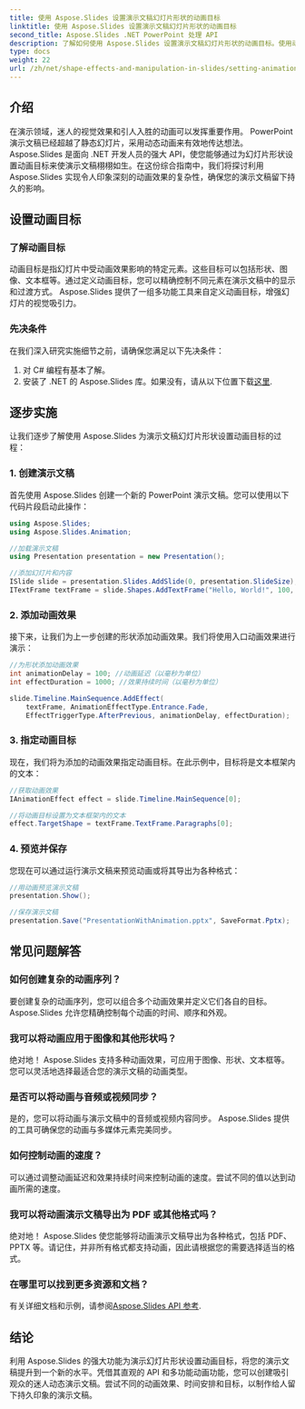 ```yaml
---
title: 使用 Aspose.Slides 设置演示文稿幻灯片形状的动画目标
linktitle: 使用 Aspose.Slides 设置演示文稿幻灯片形状的动画目标
second_title: Aspose.Slides .NET PowerPoint 处理 API
description: 了解如何使用 Aspose.Slides 设置演示文稿幻灯片形状的动画目标。使用动态动画创建引人入胜的演示文稿。
type: docs
weight: 22
url: /zh/net/shape-effects-and-manipulation-in-slides/setting-animation-targets-shapes/
---
```


## 介绍

在演示领域，迷人的视觉效果和引人入胜的动画可以发挥重要作用。 PowerPoint 演示文稿已经超越了静态幻灯片，采用动态动画来有效地传达想法。 Aspose.Slides 是面向 .NET 开发人员的强大 API，使您能够通过为幻灯片形状设置动画目标来使演示文稿栩栩如生。在这份综合指南中，我们将探讨利用 Aspose.Slides 实现令人印象深刻的动画效果的复杂性，确保您的演示文稿留下持久的影响。

## 设置动画目标

### 了解动画目标

动画目标是指幻灯片中受动画效果影响的特定元素。这些目标可以包括形状、图像、文本框等。通过定义动画目标，您可以精确控制不同元素在演示文稿中的显示和过渡方式。 Aspose.Slides 提供了一组多功能工具来自定义动画目标，增强幻灯片的视觉吸引力。

### 先决条件

在我们深入研究实施细节之前，请确保您满足以下先决条件：

1. 对 C# 编程有基本了解。
2. 安装了 .NET 的 Aspose.Slides 库。如果没有，请从以下位置下载[这里](https://releases.aspose.com/slides/net/).

## 逐步实施

让我们逐步了解使用 Aspose.Slides 为演示文稿幻灯片形状设置动画目标的过程：

### 1. 创建演示文稿

首先使用 Aspose.Slides 创建一个新的 PowerPoint 演示文稿。您可以使用以下代码片段启动此操作：

```csharp
using Aspose.Slides;
using Aspose.Slides.Animation;

//加载演示文稿
using Presentation presentation = new Presentation();

//添加幻灯片和内容
ISlide slide = presentation.Slides.AddSlide(0, presentation.SlideSize);
ITextFrame textFrame = slide.Shapes.AddTextFrame("Hello, World!", 100, 100, 500, 300);
```

### 2. 添加动画效果

接下来，让我们为上一步创建的形状添加动画效果。我们将使用入口动画效果进行演示：

```csharp
//为形状添加动画效果
int animationDelay = 100; //动画延迟（以毫秒为单位）
int effectDuration = 1000; //效果持续时间（以毫秒为单位）

slide.Timeline.MainSequence.AddEffect(
    textFrame, AnimationEffectType.Entrance.Fade,
    EffectTriggerType.AfterPrevious, animationDelay, effectDuration);
```

### 3. 指定动画目标

现在，我们将为添加的动画效果指定动画目标。在此示例中，目标将是文本框架内的文本：

```csharp
//获取动画效果
IAnimationEffect effect = slide.Timeline.MainSequence[0];

//将动画目标设置为文本框架内的文本
effect.TargetShape = textFrame.TextFrame.Paragraphs[0];
```

### 4. 预览并保存

您现在可以通过运行演示文稿来预览动画或将其导出为各种格式：

```csharp
//用动画预览演示文稿
presentation.Show();

//保存演示文稿
presentation.Save("PresentationWithAnimation.pptx", SaveFormat.Pptx);
```

## 常见问题解答

### 如何创建复杂的动画序列？

要创建复杂的动画序列，您可以组合多个动画效果并定义它们各自的目标。 Aspose.Slides 允许您精确控制每个动画的时间、顺序和外观。

### 我可以将动画应用于图像和其他形状吗？

绝对地！ Aspose.Slides 支持多种动画效果，可应用于图像、形状、文本框等。您可以灵活地选择最适合您的演示文稿的动画类型。

### 是否可以将动画与音频或视频同步？

是的，您可以将动画与演示文稿中的音频或视频内容同步。 Aspose.Slides 提供的工具可确保您的动画与多媒体元素完美同步。

### 如何控制动画的速度？

可以通过调整动画延迟和效果持续时间来控制动画的速度。尝试不同的值以达到动画所需的速度。

### 我可以将动画演示文稿导出为 PDF 或其他格式吗？

绝对地！ Aspose.Slides 使您能够将动画演示文稿导出为各种格式，包括 PDF、PPTX 等。请记住，并非所有格式都支持动画，因此请根据您的需要选择适当的格式。

### 在哪里可以找到更多资源和文档？

有关详细文档和示例，请参阅[Aspose.Slides API 参考](https://reference.aspose.com/slides/net/).

## 结论

利用 Aspose.Slides 的强大功能为演示幻灯片形状设置动画目标，将您的演示文稿提升到一个新的水平。凭借其直观的 API 和多功能动画功能，您可以创建吸引观众的迷人动态演示文稿。尝试不同的动画效果、时间安排和目标，以制作给人留下持久印象的演示文稿。